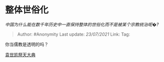 # 整体世俗化
*中国为什么能在数千年历史中一直保持整体的世俗化而不是被某个宗教统治呢�?*

> Author: #Anonymity
> Last update: *23/07/2021* 
> Link:
> Tag:  

 
你当儒教是透明的吗？

[袁世凯祭天大典](https://link.zhihu.com/?target=https%3A//b23.tv/av15024477)

